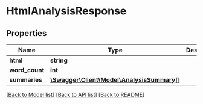 # HtmlAnalysisResponse

## Properties
Name | Type | Description | Notes
------------ | ------------- | ------------- | -------------
**html** | **string** |  | 
**word_count** | **int** |  | 
**summaries** | [**\Swagger\Client\Model\AnalysisSummary[]**](AnalysisSummary.md) |  | 

[[Back to Model list]](../README.md#documentation-for-models) [[Back to API list]](../README.md#documentation-for-api-endpoints) [[Back to README]](../README.md)


